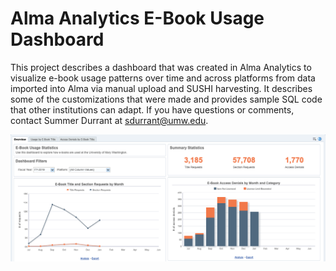 # Alma Analytics E-Book Usage Dashboard

This project describes a dashboard that was created in Alma Analytics to visualize e-book usage patterns over time and across platforms from data imported into Alma via manual upload and SUSHI harvesting. It describes some of the customizations that were made and provides sample SQL code that other institutions can adapt. If you have questions or comments, contact Summer Durrant at <sdurrant@umw.edu>. 

![E-Book Dashboard in Alma Analytics](images/dashboard_overview.png "Overview Tab of E-Book Dashboard") 

